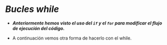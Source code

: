 # **_Bucles while_**

- **_Anteriormente hemos visto el uso del ```if``` y el ```for``` para modificar el flujo de ejecución del código._**
  
- A continuación vemos otra forma de hacerlo con el while.
